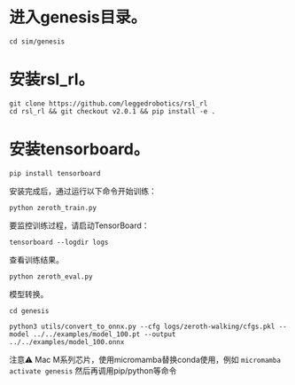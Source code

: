 # 进入genesis目录。
`cd sim/genesis` 

# 安装rsl_rl。
```
git clone https://github.com/leggedrobotics/rsl_rl
cd rsl_rl && git checkout v2.0.1 && pip install -e .
```

# 安装tensorboard。
`pip install tensorboard`

安装完成后，通过运行以下命令开始训练：

`python zeroth_train.py`

要监控训练过程，请启动TensorBoard：

`tensorboard --logdir logs`

查看训练结果。

`python zeroth_eval.py`

模型转换。

`cd genesis`

`python3 utils/convert_to_onnx.py --cfg logs/zeroth-walking/cfgs.pkl --model ../../examples/model_100.pt --output ../../examples/model_100.onnx`

注意⚠️
Mac M系列芯片，使用micromamba替换conda使用，例如
`micromamba activate genesis`
然后再调用pip/python等命令